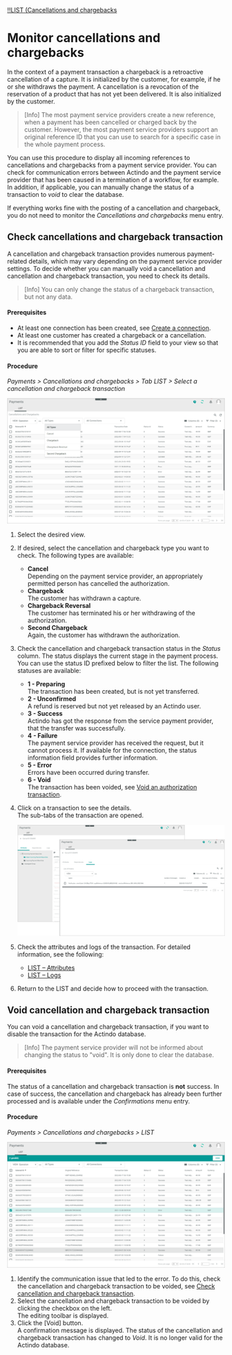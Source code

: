 [!!LIST (Cancellations and chargebacks](../UserInterface/05a_ListCancellationsChargebacks.md)

# Monitor cancellations and chargebacks

In the context of a payment transaction a chargeback is a retroactive cancellation of a capture. It is initialized by the customer, for example, if he or she withdraws the payment. A cancellation is a revocation of the reservation of a product that has not yet been delivered. It is also initialized by the customer.    

> [Info] The most payment service providers create a new reference, when a payment has been cancelled or charged back by the customer. However, the most payment service providers support an original reference ID that you can use to search for a specific case in the whole payment process.  

You can use this procedure to display all incoming references to cancellations and chargebacks from a payment service provider. You can check for communication errors between Actindo and the payment service provider that has been caused in a termination of a workflow, for example. In addition, if applicable, you can manually change the status of a transaction to *void* to clear the database.    
   
If everything works fine with the posting of a cancellation and chargeback, you do not need to monitor the *Cancellations and chargebacks* menu entry.  


## Check cancellations and chargeback transaction

A cancellation and chargeback transaction provides numerous payment-related details, which may vary depending on the payment service provider settings. To decide whether you can manually void a cancellation and cancellation and chargeback transaction, you need to check its details.  
> [Info] You can only change the status of a chargeback transaction, but not any data.

#### Prerequisites

- At least one connection has been created, see [Create a connection](../Integration/01_ManageConnections.md#create-a-connection).
- At least one customer has created a chargeback or a cancellation.
- It is recommended that you add the *Status ID* field to your view so that you are able to sort or filter for specific statuses. 

#### Procedure

*Payments > Cancellations and chargebacks > Tab LIST > Select a cancellation and chargeback transaction*   

![Cancellations and chargebacks](../../Assets/Screenshots/Payments/CancellationsChargebacks/LISTCancellationsChargebacks.png "[Cancellation and chargeback transaction]")

1. Select the desired view.   

2. If desired, select the cancellation and chargeback type you want to check. The following types are available:   
    - **Cancel**   
      Depending on the payment service provider, an appropriately permitted person has cancelled the authorization. 
    - **Chargeback**   
      The customer has withdrawn a capture.
    - **Chargeback Reversal**   
      The customer has terminated his or her withdrawing of the authorization.
    - **Second Chargeback**   
      Again, the customer has withdrawn the authorization.

3. Check the cancellation and chargeback transaction status in the *Status* column. The status displays the current stage in the payment process. You can use the status ID prefixed below to filter the list. The following statuses are available:   
    - **1 - Preparing**  
        The transaction has been created, but is not yet transferred.
    - **2 - Unconfirmed**   
        A refund is reserved but not yet released by an Actindo user. 
    - **3 - Success**  
        Actindo has got the response from the service payment provider, that the transfer was successfully.
    - **4 - Failure**   
        The payment service provider has received the request, but it cannot process it. If available for the connection, the status information field provides further information.
    - **5 - Error**   
       Errors have been occurred during transfer.
    - **6 - Void**   
       The transaction has been voided, see [Void an authorization transaction](./01_ManageAuthorizations.md#void-an-authorization-transaction).
    
2. Click on a transaction to see the details.   
    The sub-tabs of the transaction are opened.   

    ![Cancellations and chargebacks attributes and logs](../../Assets/Screenshots/Payments/CancellationsChargebacks/CheckCancellationsChargebacks.png "[Cancellations and chargebacks attributes and logs]")


3. Check the attributes and logs of the transaction. For detailed information, see the following:
     - [LIST &ndash; Attributes](../UserInterface/05_ListCancellationsChargebacks.md#cancellations-and-chargebacks-–-attributes)
     - [LIST &ndash; Logs](../UserInterface/04_ListRefunds.md#refunds-–-logs)
4. Return to the LIST and decide how to proceed with the transaction.


## Void cancellation and chargeback transaction

You can void a cancellation and chargeback transaction, if you want to disable the transaction for the Actindo database. 
> [Info] The payment service provider will not be informed about changing the status to "void". It is only done to clear the database.

#### Prerequisites

The status of a cancellation and chargeback transaction is **not** success. In case of success, the cancellation and chargeback has already been further processed and is available under the *Confirmations* menu entry. <!---Stefan, ist das richtig oder ist es unter Refund? --> 

#### Procedure

*Payments > Cancellations and chargebacks > LIST*   

![LIST (Cancellations and chargebacks](../../Assets/Screenshots/Payments/CancellationsChargebacks/VoidCancellationsChargebacks.png "[LIST (Cancellations and chargebacks]")

 1. Identify the communication issue that led to the error. To do this, check the cancellation and chargeback transaction to be voided, see [Check cancellation and chargeback transaction](#check-cancellations-and-chargeback-transaction).
2. Select the cancellation and chargeback transaction to be voided by clicking the checkbox on the left.   
    The editing toolbar is displayed.
3. Click the [Void] button.    
   A confirmation message is displayed. The status of the cancellation and chargeback transaction has changed to *Void*. It is no longer valid for the Actindo database.
